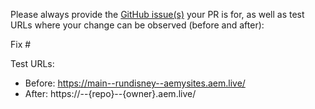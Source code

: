 Please always provide the [GitHub issue(s)](../issues) your PR is for, as well as test URLs where your change can be observed (before and after):

Fix #<gh-issue-id>

Test URLs:
- Before: https://main--rundisney--aemysites.aem.live/
- After: https://<branch>--{repo}--{owner}.aem.live/
